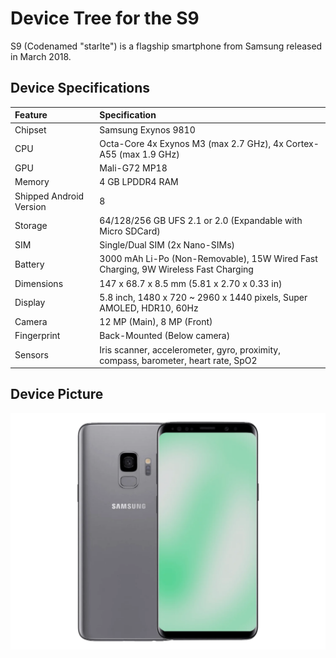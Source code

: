 # Device Tree for the S9
S9 (Codenamed "starlte") is a flagship smartphone from Samsung released in March 2018.

## Device Specifications

| Feature                 | Specification                                                                       |
| :---------------------- | :-----------------------------------------------------------------------------------|
| Chipset                 | Samsung Exynos 9810                                                                 |
| CPU                     | Octa-Core 4x Exynos M3 (max 2.7 GHz), 4x Cortex-A55 (max 1.9 GHz)                   |
| GPU                     | Mali-G72 MP18                                                                       |
| Memory                  | 4 GB LPDDR4 RAM                                                                     |
| Shipped Android Version | 8                                                                                   |
| Storage                 | 64/128/256 GB UFS 2.1 or 2.0 (Expandable with Micro SDCard)                         |
| SIM                     | Single/Dual SIM (2x Nano-SIMs)                                                      |
| Battery                 | 3000 mAh Li-Po (Non-Removable), 15W Wired Fast Charging, 9W Wireless Fast Charging  |
| Dimensions              | 147 x 68.7 x 8.5 mm (5.81 x 2.70 x 0.33 in)                                         |
| Display                 | 5.8 inch, 1480 x 720 ~ 2960 x 1440 pixels, Super AMOLED, HDR10, 60Hz                |
| Camera                  | 12 MP (Main), 8 MP (Front)                                                          |
| Fingerprint             | Back-Mounted (Below camera)                                                         |
| Sensors                 | Iris scanner, accelerometer, gyro, proximity, compass, barometer, heart rate, SpO2  |

## Device Picture

![Galaxy S9](https://github.com/JeyKul/images/blob/main/s9.webp)

